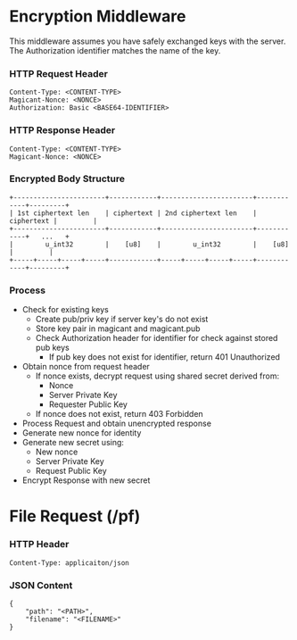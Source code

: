 # Encryption Middleware

This middleware assumes you have safely exchanged keys with the server. The Authorization identifier matches the name of the key.

### HTTP Request Header
```
Content-Type: <CONTENT-TYPE>
Magicant-Nonce: <NONCE>
Authorization: Basic <BASE64-IDENTIFIER>
```
### HTTP Response Header
```
Content-Type: <CONTENT-TYPE>
Magicant-Nonce: <NONCE>
```
### Encrypted Body Structure
```
+-----------------------+------------+-----------------------+------------+---------+
| 1st ciphertext len    | ciphertext | 2nd ciphertext len    | ciphertext |         |
+-----------------------+------------+-----------------------+------------+   ...   +
|        u_int32        |    [u8]    |        u_int32        |    [u8]    |         |
+-----+-----+-----+-----+------------+-----+-----+-----+-----+------------+---------+
```
### Process
* Check for existing keys
    * Create pub/priv key if server key's do not exist
    * Store key pair in magicant and magicant.pub
    * Check Authorization header for identifier for check against stored pub keys
        * If pub key does not exist for identifier, return 401 Unauthorized
* Obtain nonce from request header
    * If nonce exists, decrypt request using shared secret derived from:
        * Nonce
        * Server Private Key
        * Requester Public Key
    * If nonce does not exist, return 403 Forbidden
* Process Request and obtain unencrypted response
* Generate new nonce for identity
* Generate new secret using:
    * New nonce
    * Server Private Key
    * Request Public Key
* Encrypt Response with new secret

# File Request (/pf)
### HTTP Header
```
Content-Type: applicaiton/json
```
### JSON Content
```
{
    "path": "<PATH>",
    "filename": "<FILENAME>"
}
```